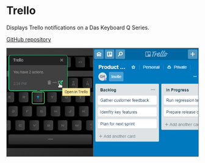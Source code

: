 # Trello

Displays Trello notifications on a Das Keyboard Q Series.

[GitHub repository](https://github.com/daskeyboard/daskeyboard-applet--trello)

![Trello applet on a Das Keybaord Q](assets/image.png "Das Keyboard Trello applet")
